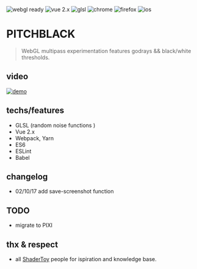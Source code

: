 
![webgl ready](https://img.shields.io/badge/webgl-ready-green.svg) ![vue 2.x](https://img.shields.io/badge/vue2x-ready-green.svg) ![glsl](https://img.shields.io/badge/glsl-custom-green.svg) ![chrome](https://img.shields.io/badge/chrome-ok-green.svg) ![firefox](https://img.shields.io/badge/firefox-ok-green.svg) ![ios](https://img.shields.io/badge/ios11-todo-red.svg)

# PITCHBLACK
> WebGL multipass experimentation features godrays && black/white thresholds.

## video

[![demo](https://img.youtube.com/vi/3UCDyOZjQck/0.jpg)](http://www.youtube.com/watch?v=3UCDyOZjQck)

## techs/features

* GLSL (random noise functions )
* Vue 2.x
* Webpack, Yarn
* ES6
* ESLint
* Babel

## changelog

  * 02/10/17 add save-screenshot function

## TODO

  * migrate to PIXI

## thx & respect

  * all [ShaderToy](https://shadertoy.com) people for ispiration and knowledge base.
